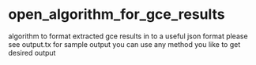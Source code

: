 # open_algorithm_for_gce_results
algorithm to format extracted gce results in to a useful json format
please see output.tx for sample output
you can use any method you like to get desired output

